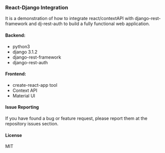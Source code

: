 ### React-Django Integration

It is a demonstration of how to integrate react/contextAPI with django-rest-framework and dj-rest-auth to build a fully functional web application.

#### Backend:
- python3
- django 3.1.2
- django-rest-framework 
- django-rest-auth 

#### Frontend:
- create-react-app tool
- Context API
- Material UI

#### Issue Reporting
If you have found a bug or feature request, please report them at the repository issues section.

#### License
MIT

